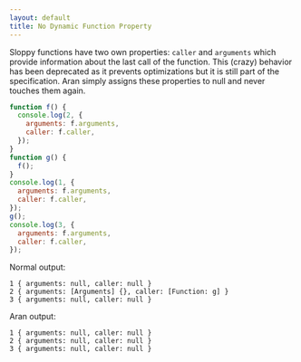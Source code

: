 ```yaml
---
layout: default
title: No Dynamic Function Property
---
```


Sloppy functions have two own properties: `caller` and `arguments` which provide information about the last call of the function. This (crazy) behavior has been deprecated as it prevents optimizations but it is still part of the specification. Aran simply assigns these properties to null and never touches them again.

```js
function f() {
  console.log(2, {
    arguments: f.arguments,
    caller: f.caller,
  });
}
function g() {
  f();
}
console.log(1, {
  arguments: f.arguments,
  caller: f.caller,
});
g();
console.log(3, {
  arguments: f.arguments,
  caller: f.caller,
});
```

Normal output:

```
1 { arguments: null, caller: null }
2 { arguments: [Arguments] {}, caller: [Function: g] }
3 { arguments: null, caller: null }
```

Aran output:

```
1 { arguments: null, caller: null }
2 { arguments: null, caller: null }
3 { arguments: null, caller: null }
```
